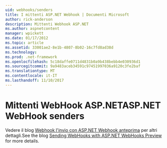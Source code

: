 ```yaml
---
uid: webhooks/senders
title: I mittenti ASP.NET Webhook | Documenti Microsoft
author: rick-anderson
description: Mittenti Webhook ASP.NET
ms.author: aspnetcontent
manager: wpickett
ms.date: 01/17/2012
ms.topic: article
ms.assetid: 33001ae2-8e1b-4807-8b02-16c7fd8ad38d
ms.technology: 
ms.prod: .net-framework
ms.openlocfilehash: 5c18daffe0711d4831b0a9b438bebb4e030936d1
ms.sourcegitcommit: 9a9483aceb34591c97451997036a9120c3fe2baf
ms.translationtype: MT
ms.contentlocale: it-IT
ms.lasthandoff: 11/10/2017
---
```

# <a name="aspnet-webhook-senders"></a><span data-ttu-id="18d16-103">Mittenti WebHook ASP.NET</span><span class="sxs-lookup"><span data-stu-id="18d16-103">ASP.NET WebHook senders</span></span>

<span data-ttu-id="18d16-104">Vedere il blog [Webhook l'invio con ASP.NET Webhook anteprima](http://blogs.msdn.com/b/webdev/archive/2015/09/15/sending-webhooks-with-asp-net-webhooks-preview.aspx) per altri dettagli.</span><span class="sxs-lookup"><span data-stu-id="18d16-104">See the blog [Sending WebHooks with ASP.NET WebHooks Preview](http://blogs.msdn.com/b/webdev/archive/2015/09/15/sending-webhooks-with-asp-net-webhooks-preview.aspx) for more details.</span></span>
